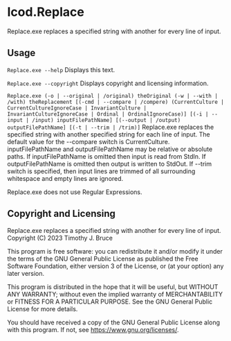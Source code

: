 # Icod.Replace
Replace.exe replaces a specified string with another for every line of input.

## Usage
`Replace.exe --help`
Displays this text.

`Replace.exe --copyright`
Displays copyright and licensing information.

`Replace.exe (-o | --original | /original) theOriginal (-w | --with | /with) theReplacement [(-cmd | --compare | /compere) (CurrentCulture | CurrentCultureIgnoreCase | InvariantCulture | InvariantCultureIgnoreCase | Ordinal | OrdinalIgnoreCase)] [(-i | --input | /input) inputFilePathName] [(--output | /output) outputFilePathName] [(-t | --trim | /trim)]`
Replace.exe replaces the specified string with another specified string for each line of input.
The default value for the --compare switch is CurrentCulture.
inputFilePathName and outputFilePathName may be relative or absolute paths.
If inputFilePathName is omitted then input is read from StdIn.
If outputFilePathName is omitted then output is written to StdOut.
If --trim switch is specified, then input lines are trimmed of all surrounding whitespace and empty lines are ignored.

Replace.exe does not use Regular Expressions.

## Copyright and Licensing
Replace.exe replaces a specified string with another for every line of input.
Copyright (C) 2023 Timothy J. Bruce

This program is free software: you can redistribute it and/or modify
it under the terms of the GNU General Public License as published 
the Free Software Foundation, either version 3 of the License, or
(at your option) any later version.

This program is distributed in the hope that it will be useful,
but WITHOUT ANY WARRANTY; without even the implied warranty of
MERCHANTABILITY or FITNESS FOR A PARTICULAR PURPOSE.  See the
GNU General Public License for more details.

You should have received a copy of the GNU General Public License
along with this program.  If not, see <https://www.gnu.org/licenses/>.

